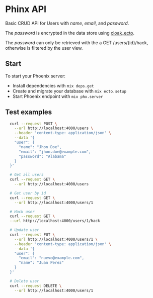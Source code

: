 # Phinx API

Basic CRUD API for Users with _name_, _email_, and _password_.

The _password_ is encrypted in the data store using [cloak_ecto](https://hexdocs.pm/cloak_ecto/readme.html).

The _password_ can only be retrieved with the a GET /users/{id}/hack, otherwise is
filtered by the user view.

## Start

To start your Phoenix server:

  * Install dependencies with `mix deps.get`
  * Create and migrate your database with `mix ecto.setup`
  * Start Phoenix endpoint with `mix phx.server`

## Test examples

```bash
  curl --request POST \
    --url http://localhost:4000/users \
    --header 'content-type: application/json' \
    --data '{
    "user": {
      "name": "Jhon Doe",
      "email": "jhon.doe@example.com",
      "password": "Alabama"
    }
  }'
```

```bash
  # Get all users
  curl --request GET \
    --url http://localhost:4000/users

  # Get user by id
  curl --request GET \
    --url http://localhost:4000/users/1

  # Hack user
  curl --request GET \
  --url http://localhost:4000/users/1/hack
```

```bash
  # Update user
  curl --request PUT \
    --url http://localhost:4000/users/1 \
    --header 'content-type: application/json' \
    --data '{
    "user": {
      "email": "nuevo@example.com",
      "name": "Juan Perez"
    }
  }'

  # Delete user
  curl --request DELETE \
    --url http://localhost:4000/users/1
```